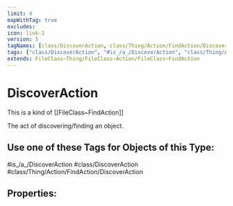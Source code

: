 ```yaml
---
limit: 9
mapWithTag: true
excludes:
icon: link-2
version: 5
tagNames: [class/DiscoverAction, class/Thing/Action/FindAction/DiscoverAction, is_a_/DiscoverAction, schema-org/DiscoverAction]
tags: ["class/DiscoverAction", "#is_/a_/DiscoverAction", "class/Thing/Action/FindAction/DiscoverAction"]
extends: FileClass~Thing/FileClass~Action/FileClass~FindAction
---
```


# DiscoverAction
This is a kind of [[FileClass~FindAction]]

The act of discovering/finding an object.


## Use one of these Tags for Objects of this Type:

#is_/a_/DiscoverAction
#class/DiscoverAction
#class/Thing/Action/FindAction/DiscoverAction

## Properties:


